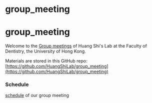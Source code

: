 # group_meeting

# group_meeting

Welcome to the [Group meetings](https://github.com/HuangShiLab/group_meeting/) of Huang Shi's Lab at the Faculty of Dentistry, the University of Hong Kong.

Materials are stored in this GitHub repo: 
[https://github.com/HuangShiLab/group_meeting](https://github.com/HuangShiLab/group_meeting)

### Schedule

[schedule](https://docs.google.com/spreadsheets/d/e/2PACX-1vT8MsXuSOa5JFinyCMMbdZsHNDlE-HmQtHZtgj97iKw4lJ5pzEvPIuNVK4u70R2JQ/pubhtml?gid=21459879&single=true) of our group meeting
